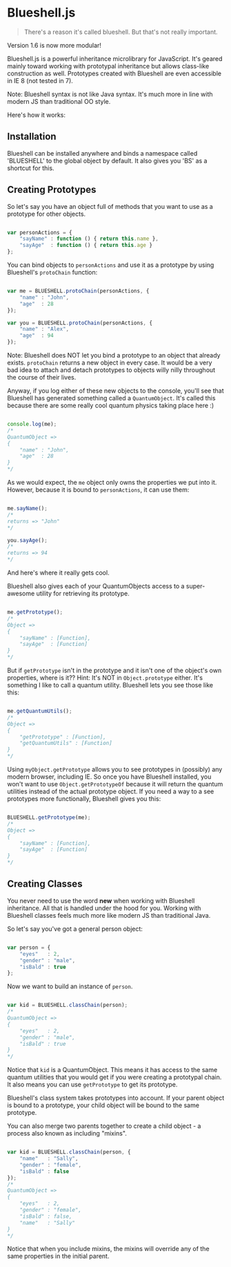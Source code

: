 # Blueshell.js #

> There's a reason it's called blueshell.  But that's not really important.

Version 1.6 is now more modular!

Blueshell.js is a powerful inheritance microlibrary for JavaScript.  It's geared mainly toward working with
prototypal inheritance but allows class-like construction as well.  Prototypes created with Blueshell are
even accessible in IE 8 (not tested in 7).

Note: Blueshell syntax is not like Java syntax.  It's much more in line with modern JS than traditional OO style.

Here's how it works:

## Installation ##

Blueshell can be installed anywhere and binds a namespace called 'BLUESHELL' to the global object by default.  It
also gives you 'BS' as a shortcut for this.

## Creating Prototypes ##

So let's say you have an object full of methods that you want to use as a prototype for other objects.

```javascript

var personActions = {
    "sayName" : function () { return this.name },
    "sayAge"  : function () { return this.age }
};

```

You can bind objects to `personActions` and use it as a prototype by using Blueshell's `protoChain` function:

```javascript

var me = BLUESHELL.protoChain(personActions, {
    "name" : "John",
    "age"  : 28
});

var you = BLUESHELL.protoChain(personActions, {
    "name" : "Alex",
    "age"  : 94
});

```

Note:  Blueshell does NOT let you bind a prototype to an object that already exists.  `protoChain` returns a new object in every case.  It would be a very bad idea to attach and detach prototypes to objects willy nilly throughout the course of their lives.

Anyway, if you log either of these new objects to the console, you'll see that Blueshell has generated something
called a `QuantumObject`.  It's called this because there are some really cool quantum physics taking place here :)

```javascript

console.log(me);
/*
QuantumObject =>
{
    "name" : "John",
    "age"  : 28
}
*/

```

As we would expect, the `me` object only owns the properties we put into it.  However, because it is bound to
`personActions`, it can use them:

```javascript

me.sayName();
/*
returns => "John"
*/

you.sayAge();
/*
returns => 94
*/

```

And here's where it really gets cool.

Blueshell also gives each of your QuantumObjects access to a super-awesome utility for retrieving its prototype.

```javascript

me.getPrototype();
/*
Object =>
{
    "sayName" : [Function],
    "sayAge"  : [Function]
}
*/

```

But if `getPrototype` isn't in the prototype and it isn't one of the object's own properties, where is it??  Hint:  It's NOT in `Object.prototype` either.  It's something I like to call a quantum utility.  Blueshell lets you see those like this:

```javascript

me.getQuantumUtils();
/*
Object =>
{
    "getPrototype" : [Function],
    "getQuantumUtils" : [Function]
}
*/

```

Using `myObject.getPrototype` allows you to see prototypes in (possibly) any modern browser, including IE.  So once you have Blueshell installed, you won't want to use `Object.getPrototypeOf` because it will return the quantum utilities instead of the actual prototype object.  If you need a way to a see prototypes more functionally, Blueshell gives you this:

```javascript

BLUESHELL.getPrototype(me);
/*
Object =>
{
    "sayName" : [Function],
    "sayAge"  : [Function]
}
*/

```

## Creating Classes ##

You never need to use the word **new** when working with Blueshell inheritance.  All that is handled under the hood
for you.  Working with Blueshell classes feels much more like modern JS than traditional Java.

So let's say you've got a general person object:

```javascript

var person = {
    "eyes"   : 2,
    "gender" : "male",
    "isBald" : true
};

```

Now we want to build an instance of `person`.

```javascript

var kid = BLUESHELL.classChain(person);
/*
QuantumObject =>
{
    "eyes"   : 2,
    "gender" : "male",
    "isBald" : true
}
*/

```

Notice that `kid` is a QuantumObject.  This means it has access to the same quantum utilities that you would
get if you were creating a prototypal chain.  It also means you can use `getPrototype` to get its prototype.

Blueshell's class system takes prototypes into account.  If your parent object is bound to a prototype, your child
object will be bound to the same prototype.

You can also merge two parents together to create a child object - a process also known as including "mixins".

```javascript

var kid = BLUESHELL.classChain(person, {
    "name"   : "Sally",
    "gender" : "female",
    "isBald" : false
});
/*
QuantumObject =>
{
    "eyes"   : 2,
    "gender" : "female",
    "isBald" : false,
    "name"   : "Sally"
}
*/

```

Notice that when you include mixins, the mixins will override any of the same properties in the initial parent.
